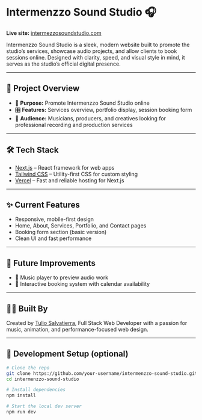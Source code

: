 

# Intermenzzo Sound Studio 🎧

**Live site:** [intermezzosoundstudio.com](https://intermezzosoundstudio.com)

Intermenzzo Sound Studio is a sleek, modern website built to promote the studio’s services, showcase audio projects, and allow clients to book sessions online. Designed with clarity, speed, and visual style in mind, it serves as the studio’s official digital presence.

---

## 🚀 Project Overview

- 📣 **Purpose:** Promote Intermenzzo Sound Studio online
- 🎛️ **Features:** Services overview, portfolio display, session booking form
- 🎯 **Audience:** Musicians, producers, and creatives looking for professional recording and production services

---

## 🛠 Tech Stack

- [Next.js](https://nextjs.org/) – React framework for web apps
- [Tailwind CSS](https://tailwindcss.com/) – Utility-first CSS for custom styling
- [Vercel](https://vercel.com/) – Fast and reliable hosting for Next.js

---

## ✨ Current Features

- Responsive, mobile-first design
- Home, About, Services, Portfolio, and Contact pages
- Booking form section (basic version)
- Clean UI and fast performance

---

## 🔮 Future Improvements

- 🎵 Music player to preview audio work
- 📅 Interactive booking system with calendar availability

---

## 👨‍💻 Built By

Created by [Tulio Salvatierra](https://tuliosalvatierra.com), Full Stack Web Developer with a passion for music, animation, and performance-focused web design.

---

## 📂 Development Setup (optional)

```bash
# Clone the repo
git clone https://github.com/your-username/intermenzzo-sound-studio.git
cd intermenzzo-sound-studio

# Install dependencies
npm install

# Start the local dev server
npm run dev